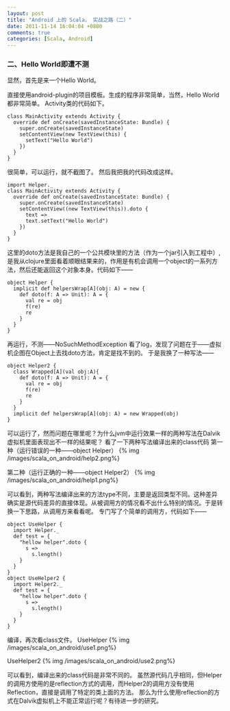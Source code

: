```yaml
---
layout: post
title: "Android 上的 Scala， 实战之路（二）"
date: 2011-11-14 16:04:04 +0800
comments: true
categories: [Scala, Android]
---
```



### 二、Hello World即遭不测

显然，首先是来一个Hello World。

<!-- more -->

直接使用android-plugin的项目模板。生成的程序非常简单，当然，Hello World都非常简单。
Activity类的代码如下。
```
class MainActivity extends Activity {  
  override def onCreate(savedInstanceState: Bundle) {  
    super.onCreate(savedInstanceState)  
    setContentView(new TextView(this) {  
      setText("Hello World")  
    })  
  }  
}  
```
很简单，可以运行，就不截图了。
然后我把我的代码改成这样。

```
import Helper._  
class MainActivity extends Activity {  
  override def onCreate(savedInstanceState: Bundle) {  
    super.onCreate(savedInstanceState)  
    setContentView((new TextView(this)).doto {  
      text =>  
      text.setText("Hello World")  
    })  
  }  
}  
```

这里的doto方法是我自己的一个公共模块里的方法（作为一个jar引入到工程中）,是我从clojure里面看着顺眼结果来的，作用是有机会调用一个object的一系列方法，然后还能返回这个对象本身。代码如下——
```
object Helper {  
  implicit def helpersWrap[A](obj: A) = new {  
    def doto(f: A => Unit): A = {  
      val re = obj  
      f(re)  
      re  
    }  
  }  
}  
```

再运行，不测——NoSuchMethodException
看了log，发现了问题在于——虚拟机企图在Object上去找doto方法，肯定是找不到的。
于是我换了一种写法——
```
object Helper2 {  
  class Wrapped[A](val obj:A){  
    def doto(f: A => Unit): A = {  
      val re = obj  
      f(re)  
      re  
    }  
  }  
  implicit def helpersWrap[A](obj: A) = new Wrapped(obj)  
}  
```
可以运行了，然而问题在哪里呢？为什么jvm中运行效果一样的两种写法在Dalvik虚拟机里面表现出不一样的结果呢？
看了一下两种写法编译出来的class代码
第一种（运行错误的一种——object Helper）
{% img /images/scala_on_android/help2.png%}


第二种（运行正确的一种——object Helper2）
{% img /images/scala_on_android/help1.png%}




可以看到，两种写法编译出来的方法type不同，主要是返回类型不同。这种差异确实是源代码差异的直接体现。从被调用方的情况看不出什么特别的情况。于是转换一下思路，从调用方来看看呢。
专门写了个简单的调用方，代码如下——
```
object UseHelper {  
  import Helper._  
  def test = {  
    "hellow helper".doto {  
      s =>  
        s.length()  
    }  
  }  
}  
object UseHelper2 {  
  import Helper2._  
  def test = {  
    "hellow helper".doto {  
      s =>  
        s.length()  
    }  
  }  
}  
```
编译，再次看class文件。
UseHelper
{% img /images/scala_on_android/use1.png%}



UseHelper2
{% img /images/scala_on_android/use2.png%}




可以看到，编译出来的class代码是非常不同的。
虽然源代码几乎相同，但Helper的调用方使用的是reflection方式的调用，而Helper2的调用方没有使用Reflection，直接是调用了特定的类上面的方法。
那么为什么使用reflection的方式在Dalvik虚拟机上不能正常运行呢？有待进一步的研究。
